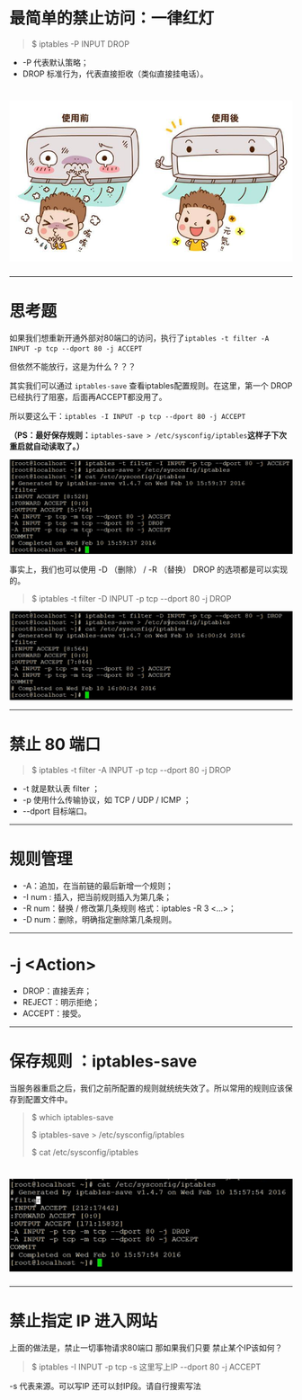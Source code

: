 # 最简单的禁止访问：一律红灯

> $ iptables -P INPUT DROP

* -P 代表默认策略；
* DROP 标准行为，代表直接拒收（类似直接挂电话）。

# ![](/assets/吖吖zzzzc6453534534534import.png)

---

# 思考题

如果我们想重新开通外部对80端口的访问，执行了`iptables -t filter -A INPUT -p tcp --dport 80 -j ACCEPT`

但依然不能放行，这是为什么 ? ？？

其实我们可以通过 `iptables-save` 查看iptables配置规则。在这里，第一个 DROP 已经执行了阻塞，后面再ACCEPT都没用了。

所以要这么干：`iptables -I INPUT -p tcp --dport 80 -j ACCEPT`

**（PS：最好保存规则：**`iptables-save > /etc/sysconfig/iptables`**这样子下次重启就自动读取了。）**

![](/assets/87要图dfgdfgdfgimport.png)

事实上，我们也可以使用 -D （删除） / -R （替换） DROP 的选项都是可以实现的。

> $ iptables -t filter -D INPUT -p tcp --dport 80 -j DROP

![](/assets/asdasdxzzcvxcbvbvcbcimport.png)

---

# 禁止 80 端口

> $ iptables -t filter -A INPUT -p tcp --dport 80 -j DROP

* -t 就是默认表 filter ；
* -p 使用什么传输协议，如 TCP / UDP / ICMP ；
* --dport 目标端口。

---

# 规则管理

* -A：追加，在当前链的最后新增一个规则；
* -I num : 插入，把当前规则插入为第几条；
* -R num：替换 / 修改第几条规则 格式：iptables -R 3 &lt;...&gt;；
* -D num：删除，明确指定删除第几条规则。

---

# -j &lt;Action&gt;

* DROP：直接丢弃；
* REJECT：明示拒绝；
* ACCEPT：接受。

---

# 保存规则 ：iptables-save

当服务器重启之后，我们之前所配置的规则就统统失效了。所以常用的规则应该保存到配置文件中。

> $ which iptables-save
>
> $ iptables-save &gt; /etc/sysconfig/iptables
>
> $ cat /etc/sysconfig/iptables

# ![](/assets/asads65545234234234import.png)

---

# 禁止指定 IP 进入网站

上面的做法是，禁止一切事物请求80端口 那如果我们只要 禁止某个IP该如何？

> $ iptables -I INPUT -p tcp -s 这里写上IP --dport 80 -j ACCEPT

-s 代表来源。可以写IP 还可以封IP段。请自行搜索写法


